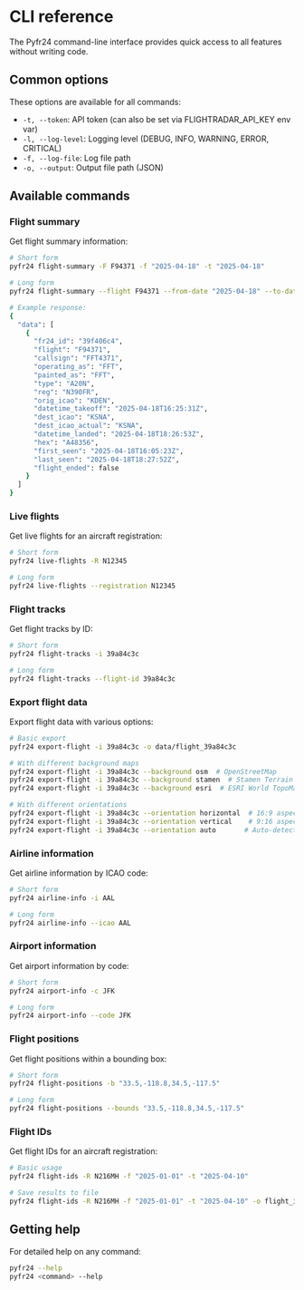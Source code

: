 # CLI reference

The Pyfr24 command-line interface provides quick access to all features without writing code.

## Common options

These options are available for all commands:

- `-t, --token`: API token (can also be set via FLIGHTRADAR_API_KEY env var)
- `-l, --log-level`: Logging level (DEBUG, INFO, WARNING, ERROR, CRITICAL)
- `-f, --log-file`: Log file path
- `-o, --output`: Output file path (JSON)

## Available commands

### Flight summary

Get flight summary information:
```bash
# Short form
pyfr24 flight-summary -F F94371 -f "2025-04-18" -t "2025-04-18"

# Long form
pyfr24 flight-summary --flight F94371 --from-date "2025-04-18" --to-date "2025-04-18"

# Example response:
{
  "data": [
    {
      "fr24_id": "39f406c4",
      "flight": "F94371",
      "callsign": "FFT4371",
      "operating_as": "FFT",
      "painted_as": "FFT",
      "type": "A20N",
      "reg": "N390FR",
      "orig_icao": "KDEN",
      "datetime_takeoff": "2025-04-18T16:25:31Z",
      "dest_icao": "KSNA",
      "dest_icao_actual": "KSNA",
      "datetime_landed": "2025-04-18T18:26:53Z",
      "hex": "A48356",
      "first_seen": "2025-04-18T16:05:23Z",
      "last_seen": "2025-04-18T18:27:52Z",
      "flight_ended": false
    }
  ]
}
```

### Live flights

Get live flights for an aircraft registration:
```bash
# Short form
pyfr24 live-flights -R N12345

# Long form
pyfr24 live-flights --registration N12345
```

### Flight tracks

Get flight tracks by ID:
```bash
# Short form
pyfr24 flight-tracks -i 39a84c3c

# Long form
pyfr24 flight-tracks --flight-id 39a84c3c
```

### Export flight data

Export flight data with various options:
```bash
# Basic export
pyfr24 export-flight -i 39a84c3c -o data/flight_39a84c3c

# With different background maps
pyfr24 export-flight -i 39a84c3c --background osm  # OpenStreetMap
pyfr24 export-flight -i 39a84c3c --background stamen  # Stamen Terrain
pyfr24 export-flight -i 39a84c3c --background esri  # ESRI World TopoMap

# With different orientations
pyfr24 export-flight -i 39a84c3c --orientation horizontal  # 16:9 aspect ratio
pyfr24 export-flight -i 39a84c3c --orientation vertical    # 9:16 aspect ratio
pyfr24 export-flight -i 39a84c3c --orientation auto       # Auto-detect
```

### Airline information

Get airline information by ICAO code:
```bash
# Short form
pyfr24 airline-info -i AAL

# Long form
pyfr24 airline-info --icao AAL
```

### Airport information

Get airport information by code:
```bash
# Short form
pyfr24 airport-info -c JFK

# Long form
pyfr24 airport-info --code JFK
```

### Flight positions

Get flight positions within a bounding box:
```bash
# Short form
pyfr24 flight-positions -b "33.5,-118.8,34.5,-117.5"

# Long form
pyfr24 flight-positions --bounds "33.5,-118.8,34.5,-117.5"
```

### Flight IDs

Get flight IDs for an aircraft registration:
```bash
# Basic usage
pyfr24 flight-ids -R N216MH -f "2025-01-01" -t "2025-04-10"

# Save results to file
pyfr24 flight-ids -R N216MH -f "2025-01-01" -t "2025-04-10" -o flight_ids.json
```

## Getting help

For detailed help on any command:
```bash
pyfr24 --help
pyfr24 <command> --help
```
